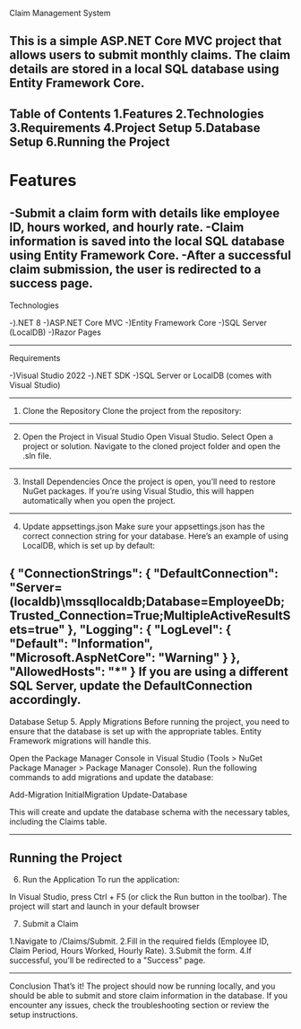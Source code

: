 Claim Management System

This is a simple ASP.NET Core MVC project that allows users to submit monthly claims. The claim details are stored in a local SQL database using Entity Framework Core.
-----------------------------------------------------------------------------------------------------
Table of Contents
1.Features
2.Technologies
3.Requirements
4.Project Setup
5.Database Setup
6.Running the Project
-----------------------------------------------------------------------------------------------------
# Features

-Submit a claim form with details like employee ID, hours worked, and hourly rate.
-Claim information is saved into the local SQL database using Entity Framework Core.
-After a successful claim submission, the user is redirected to a success page.
-----------------------------------------------------------------------------------------------------

Technologies

-).NET 8 
-)ASP.NET Core MVC
-)Entity Framework Core
-)SQL Server (LocalDB)
-)Razor Pages

-----------------------------------------------------------------------------------------------------
Requirements

-)Visual Studio 2022 
-).NET SDK
-)SQL Server or LocalDB (comes with Visual Studio)

-----------------------------------------------------------------------------------------------------

1. Clone the Repository
Clone the project from the repository:

-----------------------------------------------------------------------------------------------------

2. Open the Project in Visual Studio
Open Visual Studio.
Select Open a project or solution.
Navigate to the cloned project folder and open the .sln file.

-----------------------------------------------------------------------------------------------------

3. Install Dependencies
Once the project is open, you’ll need to restore NuGet packages. If you’re using Visual Studio, this will happen automatically when you open the project.

-----------------------------------------------------------------------------------------------------

4. Update appsettings.json
Make sure your appsettings.json has the correct connection string for your database. Here’s an example of using LocalDB, which is set up by default:

{
  "ConnectionStrings": {
    "DefaultConnection": "Server=(localdb)\\mssqllocaldb;Database=EmployeeDb;Trusted_Connection=True;MultipleActiveResultSets=true"
  },
  "Logging": {
    "LogLevel": {
      "Default": "Information",
      "Microsoft.AspNetCore": "Warning"
    }
  },
  "AllowedHosts": "*"
}
If you are using a different SQL Server, update the DefaultConnection accordingly.
-----------------------------------------------------------------------------------------------------

Database Setup
5. Apply Migrations
Before running the project, you need to ensure that the database is set up with the appropriate tables. Entity Framework migrations will handle this.

Open the Package Manager Console in Visual Studio (Tools > NuGet Package Manager > Package Manager Console).
Run the following commands to add migrations and update the database:

Add-Migration InitialMigration
Update-Database

This will create and update the database schema with the necessary tables, including the Claims table.

-----------------------------------------------------------------------------------------------------
Running the Project
-----------------------------------------------------------------------------------------------------

6. Run the Application
To run the application:

In Visual Studio, press Ctrl + F5 (or click the Run button in the toolbar).
The project will start and launch in your default browser

7. Submit a Claim
   
1.Navigate to /Claims/Submit.
2.Fill in the required fields (Employee ID, Claim Period, Hours Worked, Hourly Rate).
3.Submit the form.
4.If successful, you'll be redirected to a "Success" page.

-----------------------------------------------------------------------------------------------------

Conclusion
That’s it! The project should now be running locally, and you should be able to submit and store claim information in the database. If you encounter any issues, check the troubleshooting section or review the setup instructions.
